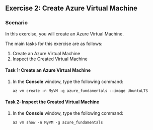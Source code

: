 ## Exercise 2: Create Azure Virtual Machine
  
### Scenario
  
In this exercise, you will create an Azure Virtual Machine.

The main tasks for this exercise are as follows:

1. Create an Azure Virtual Machine
1. Inspect the Created Virtual Machine

#### Task 1: Create an Azure Virtual Machine
  
1. In the **Console** window, type the following command:

   ``` shell
   az vm create -n MyVM -g azure_fundamentals --image UbuntuLTS
   ```

#### Task 2: Inspect the Created Virtual Machine
  
1. In the **Console** window, type the following command:

   ``` shell
   az vm show -n MyVM -g azure_fundamentals
   ```